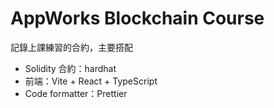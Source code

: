 AppWorks Blockchain Course
===

記錄上課練習的合約，主要搭配

- Solidity 合約：hardhat
- 前端：Vite + React + TypeScript
- Code formatter：Prettier